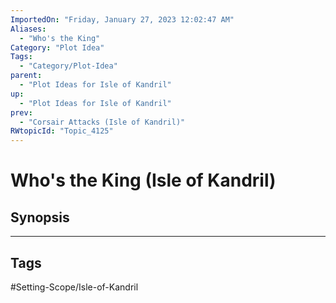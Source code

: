 ```yaml
---
ImportedOn: "Friday, January 27, 2023 12:02:47 AM"
Aliases:
  - "Who's the King"
Category: "Plot Idea"
Tags:
  - "Category/Plot-Idea"
parent:
  - "Plot Ideas for Isle of Kandril"
up:
  - "Plot Ideas for Isle of Kandril"
prev:
  - "Corsair Attacks (Isle of Kandril)"
RWtopicId: "Topic_4125"
---
```

# Who's the King (Isle of Kandril)
## Synopsis

---
## Tags
#Setting-Scope/Isle-of-Kandril

